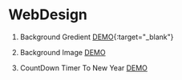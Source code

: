 # WebDesign

1. Background Gredient [DEMO](https://codepen.io/rvkt/full/poVryNv){:target="_blank"}

2. Background Image [DEMO](https://codepen.io/rvkt/full/LYrQdga)

3. CountDown Timer To New Year [DEMO](https://codepen.io/rvkt/full/VwBKMdw)

